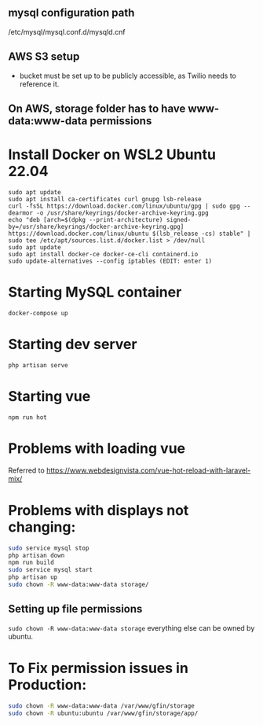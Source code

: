 ## mysql configuration path
/etc/mysql/mysql.conf.d/mysqld.cnf

## AWS S3 setup
- bucket must be set up to be publicly accessible, as Twilio needs to reference it.

## On AWS, storage folder has to have www-data:www-data permissions
# Install Docker on WSL2 Ubuntu 22.04
```
sudo apt update
sudo apt install ca-certificates curl gnupg lsb-release
curl -fsSL https://download.docker.com/linux/ubuntu/gpg | sudo gpg --dearmor -o /usr/share/keyrings/docker-archive-keyring.gpg
echo "deb [arch=$(dpkg --print-architecture) signed-by=/usr/share/keyrings/docker-archive-keyring.gpg] https://download.docker.com/linux/ubuntu $(lsb_release -cs) stable" | sudo tee /etc/apt/sources.list.d/docker.list > /dev/null
sudo apt update
sudo apt install docker-ce docker-ce-cli containerd.io
sudo update-alternatives --config iptables (EDIT: enter 1)
```

# Starting MySQL container
`docker-compose up`

# Starting dev server
`php artisan serve`

# Starting vue
`npm run hot`

# Problems with loading vue
Referred to https://www.webdesignvista.com/vue-hot-reload-with-laravel-mix/

# Problems with displays not changing:
```bash
sudo service mysql stop
php artisan down
npm run build
sudo service mysql start
php artisan up
sudo chown -R www-data:www-data storage/
```

## Setting up file permissions
`sudo chown -R www-data:www-data storage`
everything else can be owned by ubuntu.

# To Fix permission issues in Production:
```bash
sudo chown -R www-data:www-data /var/www/gfin/storage
sudo chown -R ubuntu:ubuntu /var/www/gfin/storage/app/
```
